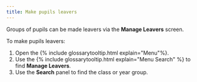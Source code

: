 ```yaml
---
title: Make pupils leavers
---
```


Groups of pupils can be made leavers via the **Manage Leavers** screen.

To make pupils leavers:

1. Open the {% include glossarytooltip.html explain="Menu"%}.
1. Use the {% include glossarytooltip.html explain="Menu Search" %} to find **Manage Leavers**.
1. Use the **Search** panel to find the class or year group.